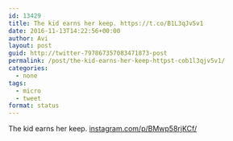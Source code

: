 ```yaml
---
id: 13429
title: The kid earns her keep. https://t.co/B1L3qJv5v1
date: 2016-11-13T14:22:56+00:00
author: Avi
layout: post
guid: http://twitter-797867357083471873-post
permalink: /post/the-kid-earns-her-keep-httpst-cob1l3qjv5v1/
categories:
  - none
tags:
  - micro
  - tweet
format: status
---
```

The kid earns her keep. [instagram.com/p/BMwp58rjKCf/](https://www.instagram.com/p/BMwp58rjKCf/)
